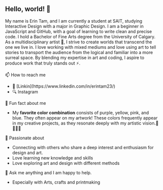 ## Hello, world! 👋

My name is Erin Tam, and I am currently a student at SAIT, studying Interactive Design with a major in Graphic Design. I am a beginner in JavaScript and GitHub, with a goal of learning to write clean and precise code. I hold a Bachelor of Fine Arts degree from the University of Calgary. As a multidisciplinary artist 🎨, I strive to create worlds that transcend the one we live in. I love working with mixed mediums and love using art to tell stories to transport the audience from the logical and familiar into a more surreal space. By blending my expertise in art and coding, I aspire to produce work that truly stands out ⚡. 

📫 How to reach me
<ul>
  <li>
    👔 [Linkin](https://www.linkedin.com/in/erintam23/)
  </li>
  <li>
    🔍 Instagram
  </li>
</ul>

🔖 Fun fact about me
<ul>
  <li>
My <strong>favorite color combination</strong> consists of purple, yellow, pink, and blue. They often appear on my artwork! These colors frequently appear in my creative projects, as they resonate deeply with my artistic vision.💜💗💛💙
  </li>
</ul>

🤟 Passionate about 
<ul> 
  <li>
    Connecting with others who share a deep interest and enthusiasm for design and art. 
  </li>
  <li>
    Love learning new knowledge and skills
  </li>
  <li>
    Love exploring art and design with different methods
  </li>
</ul>

💬 Ask me anything and I am happy to help. 
<ul>
  <li>
    Especially with Arts, crafts and printmaking
  </li>
</ul>
